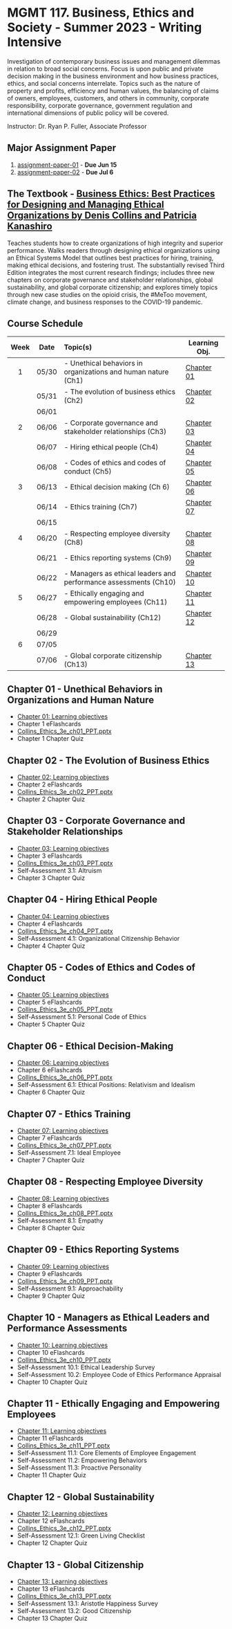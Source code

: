 # MGMT 117. Business, Ethics and Society - Summer 2023 - Writing Intensive

Investigation of contemporary business issues and management dilemmas in relation to broad social concerns. Focus is upon public and private decision making in the business environment and how business practices, ethics, and social concerns interrelate. Topics such as the nature of property and profits, efficiency and human values, the balancing of claims of owners, employees, customers, and others in community, corporate responsibility, corporate governance, government regulation and international dimensions of public policy will be covered.

Instructor: Dr. Ryan P. Fuller, Associate Professor

## Major Assignment Paper

1. [assignment-paper-01](assignment-paper-01.md) - **Due Jun 15**
2. [assignment-paper-02](assignment-paper-02.md) - **Due Jul 6**

## The Textbook - [Business Ethics: Best Practices for Designing and Managing Ethical Organizations by Denis Collins and Patricia Kanashiro](https://www.amazon.com/Business-Ethics-Practices-Designing-Organizations/dp/1544396821/ref=sr_1_1?qid=1685597364&refinements=p_27%3ADenis+Collins&s=books&sr=1-1&text=Denis+Collins)

Teaches students how to create organizations of high integrity and superior performance. Walks readers through designing ethical organizations using an Ethical Systems Model that outlines best practices for hiring, training, making ethical decisions, and fostering trust. The substantially revised Third Edition integrates the most current research findings; includes three new chapters on corporate governance and stakeholder relationships, global sustainability, and global corporate citizenship; and explores timely topics through new case studies on the opioid crisis, the \#MeToo movement, climate change, and business responses to the COVID-19 pandemic.

## Course Schedule

| Week | Date  | Topic(s)                                                         | Learning Obj.                                             |
| :----: | ----- |:---------------------------------------------------------------- | --------------------------------------------------------- |
| 1    | 05/30 | - Unethical behaviors in organizations and human nature (Ch1)    | [Chapter 01](Chapter%2001%20-%20Unethical%20Behaviors%20in%20Organizations%20and%20Human%20Nature/Chapter%2001%20-%20Learning%20objectives.md) |
|      | 05/31 | - The evolution of business ethics (Ch2)                         | [Chapter 02](Chapter%2002%20-%20The%20Evolution%20of%20Business%20Ethics/Chapter%2002%20-%20Learning%20objectives.md) |
|      | 06/01 |                                                                  |                                                           |
| 2    | 06/06 | - Corporate governance and stakeholder relationships (Ch3)       | [Chapter 03](Chapter%2003%20-%20Corporate%20Governance%20and%20Stakeholder%20Relationships/Chapter%2003%20-%20Learning%20objectives.md) |
|      | 06/07 | - Hiring ethical people (Ch4)                                    | [Chapter 04](Chapter%2004%20-%20Hiring%20Ethical%20People/Chapter%2004%20-%20Learning%20objectives.md) |
|      | 06/08 | - Codes of ethics and codes of conduct (Ch5)                     | [Chapter 05](Chapter%2005%20-%20Codes%20of%20Ethics%20and%20Codes%20of%20Conduct/Chapter%2005%20-%20Learning%20objectives.md) |
| 3    | 06/13 | - Ethical decision making (Ch 6)                                 | [Chapter 06](Chapter%2006%20-%20Ethical%20Decision-Making/Chapter%2006%20-%20Learning%20objectives.md) |
|      | 06/14 | - Ethics training (Ch7)                                          | [Chapter 07](Chapter%2007%20-%20Ethics%20Training/Chapter%2007%20-%20Learning%20objectives.md) |
|      | 06/15 |                                                                  |                                                           |
| 4    | 06/20 | - Respecting employee diversity (Ch8)                            | [Chapter 08](Chapter%2008%20-%20Respecting%20Employee%20Diversity/Chapter%2008%20-%20Learning%20objectives.md) |
|      | 06/21 | - Ethics reporting systems (Ch9)                                 | [Chapter 09](Chapter%2009%20-%20Ethics%20Reporting%20Systems/Chapter%2009%20-%20Learning%20objectives.md) |
|      | 06/22 | - Managers as ethical leaders and performance assessments (Ch10) | [Chapter 10](Chapter%2010%20-%20Managers%20as%20Ethical%20Leaders%20and%20Performance%20Assessments/Chapter%2010%20-%20Learning%20objectives.md) |
| 5    | 06/27 | - Ethically engaging and empowering employees (Ch11)             | [Chapter 11](Chapter%2011%20-%20Ethically%20Engaging%20and%20Empowering%20Employees/Chapter%2011%20-%20Learning%20objectives.md) |
|      | 06/28 | - Global sustainability (Ch12)                                   | [Chapter 12](Chapter%2012%20-%20Global%20Sustainability/Chapter%2012%20-%20Learning%20objectives.md) |
|      | 06/29 |                                                                  |                                                           |
| 6    | 07/05 |                                                                  |                                                           |
|      | 07/06 | - Global corporate citizenship (Ch13)                            | [Chapter 13](Chapter%2013%20-%20Global%20Citizenship/Chapter%2013%20-%20Learning%20objectives.md) |

## Chapter 01 - Unethical Behaviors in Organizations and Human Nature

- [Chapter 01: Learning objectives](Chapter%2001%20-%20Unethical%20Behaviors%20in%20Organizations%20and%20Human%20Nature/Chapter%2001%20-%20Learning%20objectives.md)
- Chapter 1 eFlashcards
- [Collins_Ethics_3e_ch01_PPT.pptx](Chapter%2001%20-%20Unethical%20Behaviors%20in%20Organizations%20and%20Human%20Nature/Collins_Ethics_3e_ch01_PPT.pptx)
- Chapter 1 Chapter Quiz

## Chapter 02 - The Evolution of Business Ethics

- [Chapter 02: Learning objectives](Chapter%2002%20-%20The%20Evolution%20of%20Business%20Ethics/Chapter%2002%20-%20Learning%20objectives.md)
- Chapter 2 eFlashcards
- [Collins_Ethics_3e_ch02_PPT.pptx](Chapter%2002%20-%20The%20Evolution%20of%20Business%20Ethics/Collins_Ethics_3e_ch02_PPT.pptx)
- Chapter 2 Chapter Quiz

## Chapter 03 - Corporate Governance and Stakeholder Relationships

- [Chapter 03: Learning objectives](Chapter%2003%20-%20Corporate%20Governance%20and%20Stakeholder%20Relationships/Chapter%2003%20-%20Learning%20objectives.md)
- Chapter 3 eFlashcards
- [Collins_Ethics_3e_ch03_PPT.pptx](Chapter%2003%20-%20Corporate%20Governance%20and%20Stakeholder%20Relationships/Collins_Ethics_3e_ch03_PPT.pptx)
- Self-Assessment 3.1: Altruism
- Chapter 3 Chapter Quiz

## Chapter 04 - Hiring Ethical People

- [Chapter 04: Learning objectives](Chapter%2004%20-%20Hiring%20Ethical%20People/Chapter%2004%20-%20Learning%20objectives.md)
- Chapter 4 eFlashcards
- [Collins_Ethics_3e_ch04_PPT.pptx](Chapter%2004%20-%20Hiring%20Ethical%20People/Collins_Ethics_3e_ch04_PPT.pptx)
- Self-Assessment 4.1: Organizational Citizenship Behavior
- Chapter 4 Chapter Quiz

## Chapter 05 - Codes of Ethics and Codes of Conduct

- [Chapter 05: Learning objectives](Chapter%2005%20-%20Codes%20of%20Ethics%20and%20Codes%20of%20Conduct/Chapter%2005%20-%20Learning%20objectives.md)
- Chapter 5 eFlashcards
- [Collins_Ethics_3e_ch05_PPT.pptx](Chapter%2005%20-%20Codes%20of%20Ethics%20and%20Codes%20of%20Conduct/Collins_Ethics_3e_ch05_PPT.pptx)
- Self-Assessment 5.1: Personal Code of Ethics
- Chapter 5 Chapter Quiz

## Chapter 06 - Ethical Decision-Making

- [Chapter 06: Learning objectives](Chapter%2006%20-%20Ethical%20Decision-Making/Chapter%2006%20-%20Learning%20objectives.md)
- Chapter 6 eFlashcards
- [Collins_Ethics_3e_ch06_PPT.pptx](Chapter%2006%20-%20Ethical%20Decision-Making/Collins_Ethics_3e_ch06_PPT.pptx)
- Self-Assessment 6.1: Ethical Positions: Relativism and Idealism
- Chapter 6 Chapter Quiz

## Chapter 07 - Ethics Training

- [Chapter 07: Learning objectives](Chapter%2007%20-%20Ethics%20Training/Chapter%2007%20-%20Learning%20objectives.md)
- Chapter 7 eFlashcards
- [Collins_Ethics_3e_ch07_PPT.pptx](Chapter%2007%20-%20Ethics%20Training/Collins_Ethics_3e_ch07_PPT.pptx)
- Self-Assessment 7.1: Ideal Employee
- Chapter 7 Chapter Quiz

## Chapter 08 - Respecting Employee Diversity

- [Chapter 08: Learning objectives](Chapter%2008%20-%20Respecting%20Employee%20Diversity/Chapter%2008%20-%20Learning%20objectives.md)
- Chapter 8 eFlashcards
- [Collins_Ethics_3e_ch08_PPT.pptx](Chapter%2008%20-%20Respecting%20Employee%20Diversity/Collins_Ethics_3e_ch08_PPT.pptx)
- Self-Assessment 8.1: Empathy
- Chapter 8 Chapter Quiz

## Chapter 09 - Ethics Reporting Systems

- [Chapter 09: Learning objectives](Chapter%2009%20-%20Ethics%20Reporting%20Systems/Chapter%2009%20-%20Learning%20objectives.md)
- Chapter 9 eFlashcards
- [Collins_Ethics_3e_ch09_PPT.pptx](Chapter%2009%20-%20Ethics%20Reporting%20Systems/Collins_Ethics_3e_ch09_PPT.pptx)
- Self-Assessment 9.1: Approachability
- Chapter 9 Chapter Quiz

## Chapter 10 - Managers as Ethical Leaders and Performance Assessments

- [Chapter 10: Learning objectives](Chapter%2010%20-%20Managers%20as%20Ethical%20Leaders%20and%20Performance%20Assessments/Chapter%2010%20-%20Learning%20objectives.md)
- Chapter 10 eFlashcards
- [Collins_Ethics_3e_ch10_PPT.pptx](Chapter%2010%20-%20Managers%20as%20Ethical%20Leaders%20and%20Performance%20Assessments/Collins_Ethics_3e_ch10_PPT.pptx)
- Self-Assessment 10.1: Ethical Leadership Survey
- Self-Assessment 10.2: Employee Code of Ethics Performance Appraisal
- Chapter 10 Chapter Quiz

## Chapter 11 - Ethically Engaging and Empowering Employees

- [Chapter 11: Learning objectives](Chapter%2011%20-%20Ethically%20Engaging%20and%20Empowering%20Employees/Chapter%2011%20-%20Learning%20objectives.md)
- Chapter 11 eFlashcards
- [Collins_Ethics_3e_ch11_PPT.pptx](Chapter%2011%20-%20Ethically%20Engaging%20and%20Empowering%20Employees/Collins_Ethics_3e_ch11_PPT.pptx)
- Self-Assessment 11.1: Core Elements of Employee Engagement
- Self-Assessment 11.2: Empowering Behaviors
- Self-Assessment 11.3: Proactive Personality
- Chapter 11 Chapter Quiz

## Chapter 12 - Global Sustainability

- [Chapter 12: Learning objectives](Chapter%2012%20-%20Global%20Sustainability/Chapter%2012%20-%20Learning%20objectives.md)
- Chapter 12 eFlashcards
- [Collins_Ethics_3e_ch12_PPT.pptx](Chapter%2012%20-%20Global%20Sustainability/Collins_Ethics_3e_ch12_PPT.pptx)
- Self-Assessment 12.1: Green Living Checklist
- Chapter 12 Chapter Quiz

## Chapter 13 - Global Citizenship

- [Chapter 13: Learning objectives](Chapter%2013%20-%20Global%20Citizenship/Chapter%2013%20-%20Learning%20objectives.md)
- Chapter 13 eFlashcards
- [Collins_Ethics_3e_ch13_PPT.pptx](Chapter%2013%20-%20Global%20Citizenship/Collins_Ethics_3e_ch13_PPT.pptx)
- Self-Assessment 13.1: Aristotle Happiness Survey
- Self-Assessment 13.2: Good Citizenship
- Chapter 13 Chapter Quiz
